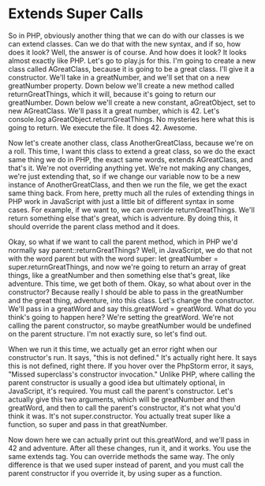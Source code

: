 # Extends Super Calls

So in PHP, obviously another thing that we can do with our classes is we can extend classes. Can we do that with the new syntax, and if so, how does it look? Well, the answer is of course. And how does it look? It looks almost exactly like PHP. Let's go to play.js for this. I'm going to create a new class called AGreatClass, because it is going to be a great class. I'll give it a constructor. We'll take in a greatNumber, and we'll set that on a new greatNumber property. Down below we'll create a new method called returnGreatThings, which it will, because it's going to return our greatNumber. Down below we'll create a new constant, aGreatObject, set to new AGreatClass. We'll pass it a great number, which is 42. Let's console.log aGreatObject.returnGreatThings. No mysteries here what this is going to return. We execute the file. It does 42. Awesome.

Now let's create another class, class AnotherGreatClass, because we're on a roll. This time, I want this class to extend a great class, so we do the exact same thing we do in PHP, the exact same words, extends AGreatClass, and that's it. We're not overriding anything yet. We're not making any changes, we're just extending that, so if we change our variable now to be a new instance of AnotherGreatClass, and then we run the file, we get the exact same thing back. From here, pretty much all the rules of extending things in PHP work in JavaScript with just a little bit of different syntax in some cases. For example, if we want to, we can override returnGreatThings. We'll return something else that's great, which is adventure. By doing this, it should override the parent class method and it does.

Okay, so what if we want to call the parent method, which in PHP we'd normally say parent::returnGreatThings? Well, in JavaScript, we do that not with the word parent but with the word super: let greatNumber = super.returnGreatThings, and now we're going to return an array of great things, like a greatNumber and then something else that's great, like adventure. This time, we get both of them. Okay, so what about over in the constructor? Because really I should be able to pass in the greatNumber and the great thing, adventure, into this class. Let's change the constructor. We'll pass in a greatWord and say this.greatWord = greatWord. What do you think's going to happen here? We're setting the greatWord. We're not calling the parent constructor, so maybe greatNumber would be undefined on the parent structure. I'm not exactly sure, so let's find out.

When we run it this time, we actually get an error right when our constructor's run. It says, "this is not defined." It's actually right here. It says this is not defined, right there. If you hover over the PhpStorm error, it says, "Missed superclass's constructor invocation." Unlike PHP, where calling the parent constructor is usually a good idea but ultimately optional, in JavaScript, it's required. You must call the parent's constructor. Let's actually give this two arguments, which will be greatNumber and then greatWord, and then to call the parent's constructor, it's not what you'd think it was. It's not super.constructor. You actually treat super like a function, so super and pass in that greatNumber.

Now down here we can actually print out this.greatWord, and we'll pass in 42 and adventure. After all these changes, run it, and it works. You use the same extends tag. You can override methods the same way. The only difference is that we used super instead of parent, and you must call the parent constructor if you override it, by using super as a function.
